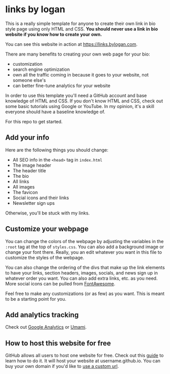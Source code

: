 # links by logan

This is a really simple template for anyone to create their own link in bio style page using only HTML and CSS. **You should never use a link in bio website if you know how to create your own.**

You can see this website in action at https://links.bylogan.com.

There are many benefits to creating your own web page for your bio:
* customization
* search engine optimization
* own all the traffic coming in because it goes to your website, not someone else's
* can better fine-tune analytics for your website

In order to use this template you'll need a GitHub account and base knowledge of HTML and CSS. If you don't know HTML and CSS, check out some basic tutorials using Google or YouTube. In my opinion, it's a skill everyone should have a baseline knowledge of.

For this repo to get started.

## Add your info

Here are the following things you should change:
* All SEO info in the `<head>` tag in `index.html`
* The image header
* The header title
* The bio
* All links
* All images
* The favicon
* Social icons and their links
* Newsletter sign ups

Otherwise, you'll be stuck with my links.

## Customize your webpage

You can change the colors of the webpage by adjusting the variables in the `:root` tag at the top of `styles.css`. You can also add a background image or change your font there. Really, you an edit whatever you want in this file to customize the styles of the webpage.

You can also change the ordering of the divs that make up the link elements to have your links, section headers, images, socials, and news sign up in whatever order you want. You can also add extra links, etc. as you need. More social icons can be pulled from [FontAwesome](https://fontawesome.com/).

Feel free to make any customizations (or as few) as you want. This is meant to be a starting point for you.

## Add analytics tracking

Check out [Google Analytics](https://analytics.google.com/) or [Umami](https://umami.is/).

## How to host this website for free

GitHub allows all users to host one website for free. Check out this [guide](https://pages.github.com/) to learn how to do it. It will host your website at username.github.io. You can buy your own domain if you'd like to [use a custom url](https://docs.github.com/en/pages/configuring-a-custom-domain-for-your-github-pages-site).
